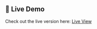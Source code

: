 ## 🚀 Live Demo

Check out the live version here: [Live View](http://brain-tumor-cell-detection.vercel.app/)
